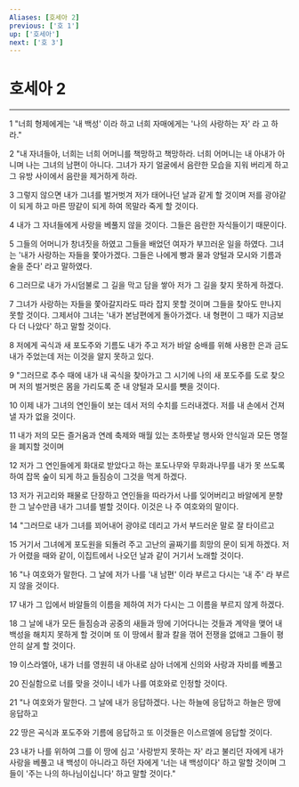 ```yaml
---
Aliases: [호세아 2]
previous: ['호 1']
up: ['호세아']
next: ['호 3']
---
```

# 호세아 2

***


1 "너희 형제에게는 '내 백성' 이라 하고 너희 자매에게는 '나의 사랑하는 자' 라 고 하라." 

2 "내 자녀들아, 너희는 너희 어머니를 책망하고 책망하라. 너희 어머니는 내 아내가 아니며 나는 그녀의 남편이 아니다. 그녀가 자기 얼굴에서 음란한 모습을 지워 버리게 하고 그 유방 사이에서 음란을 제거하게 하라. 

3 그렇지 않으면 내가 그녀를 벌거벗겨 저가 태어나던 날과 같게 할 것이며 저를 광야같이 되게 하고 마른 땅같이 되게 하여 목말라 죽게 할 것이다. 

4 내가 그 자녀들에게 사랑을 베풀지 않을 것이다. 그들은 음란한 자식들이기 때문이다. 

5 그들의 어머니가 창녀짓을 하였고 그들을 배었던 여자가 부끄러운 일을 하였다. 그녀는 '내가 사랑하는 자들을 쫓아가겠다. 그들은 나에게 빵과 물과 양털과 모시와 기름과 술을 준다' 라고 말하였다. 

6 그러므로 내가 가시덤불로 그 길을 막고 담을 쌓아 저가 그 길을 찾지 못하게 하겠다. 

7 그녀가 사랑하는 자들을 쫓아갈지라도 따라 잡지 못할 것이며 그들을 찾아도 만나지 못할 것이다. 그제서야 그녀는 '내가 본남편에게 돌아가겠다. 내 형편이 그 때가 지금보다 더 나았다' 하고 말할 것이다. 

8 저에게 곡식과 새 포도주와 기름도 내가 주고 저가 바알 숭배를 위해 사용한 은과 금도 내가 주었는데 저는 이것을 알지 못하고 있다. 

9 "그러므로 추수 때에 내가 내 곡식을 찾아가고 그 시기에 나의 새 포도주를 도로 찾으며 저의 벌거벗은 몸을 가리도록 준 내 양털과 모시를 뺏을 것이다. 

10 이제 내가 그녀의 연인들이 보는 데서 저의 수치를 드러내겠다. 저를 내 손에서 건져낼 자가 없을 것이다. 

11 내가 저의 모든 즐거움과 연례 축제와 매월 있는 초하룻날 행사와 안식일과 모든 명절을 폐지할 것이며 

12 저가 그 연인들에게 화대로 받았다고 하는 포도나무와 무화과나무를 내가 못 쓰도록 하여 잡목 숲이 되게 하고 들짐승이 그것을 먹게 하겠다. 

13 저가 귀고리와 패물로 단장하고 연인들을 따라가서 나를 잊어버리고 바알에게 분향한 그 날수만큼 내가 그녀를 벌할 것이다. 이것은 나 주 여호와의 말이다. 

14 "그러므로 내가 그녀를 꾀어내어 광야로 데리고 가서 부드러운 말로 잘 타이르고 

15 거기서 그녀에게 포도원을 되돌려 주고 고난의 골짜기를 희망의 문이 되게 하겠다. 저가 어렸을 때와 같이, 이집트에서 나오던 날과 같이 거기서 노래할 것이다. 

16 "나 여호와가 말한다. 그 날에 저가 나를 '내 남편' 이라 부르고 다시는 '내 주' 라 부르지 않을 것이다. 

17 내가 그 입에서 바알들의 이름을 제하여 저가 다시는 그 이름을 부르지 않게 하겠다. 

18 그 날에 내가 모든 들짐승과 공중의 새들과 땅에 기어다니는 것들과 계약을 맺어 내 백성을 해치지 못하게 할 것이며 또 이 땅에서 활과 칼을 꺾어 전쟁을 없애고 그들이 평안히 살게 할 것이다. 

19 이스라엘아, 내가 너를 영원히 내 아내로 삼아 너에게 신의와 사랑과 자비를 베풀고 

20 진실함으로 너를 맞을 것이니 네가 나를 여호와로 인정할 것이다. 

21 "나 여호와가 말한다. 그 날에 내가 응답하겠다. 나는 하늘에 응답하고 하늘은 땅에 응답하고 

22 땅은 곡식과 포도주와 기름에 응답하고 또 이것들은 이스르엘에 응답할 것이다. 

23 내가 나를 위하여 그를 이 땅에 심고 '사랑받지 못하는 자' 라고 불리던 자에게 내가 사랑을 베풀고 내 백성이 아니라고 하던 자에게 '너는 내 백성이다' 하고 말할 것이며 그들이 '주는 나의 하나님이십니다' 하고 말할 것이다."
